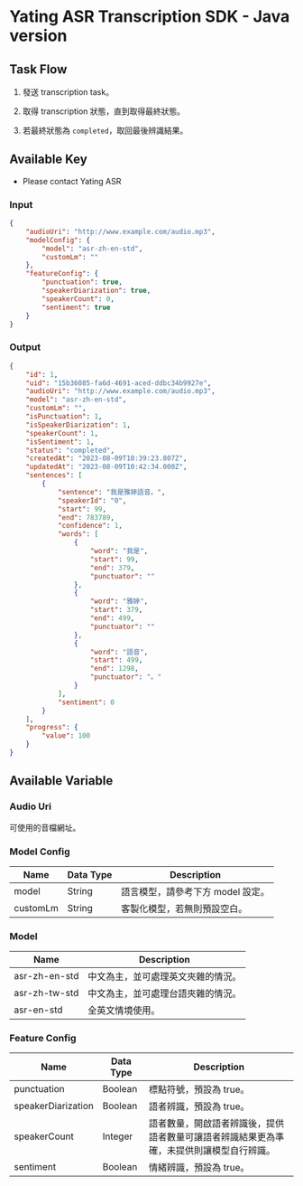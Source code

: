 # Yating ASR Transcription SDK - Java version

## Task Flow

1. 發送 transcription task。

1. 取得 transcription 狀態，直到取得最終狀態。

1. 若最終狀態為 `completed`，取回最後辨識結果。

## Available Key

- Please contact Yating ASR

### Input

```JSON
{
    "audioUri": "http://www.example.com/audio.mp3",
    "modelConfig": {
        "model": "asr-zh-en-std",
        "customLm": ""
    },
    "featureConfig": {
        "punctuation": true,
        "speakerDiarization": true,
        "speakerCount": 0,
        "sentiment": true
    }
}
```

### Output

```JSON
{
    "id": 1,
    "uid": "15b36085-fa6d-4691-aced-ddbc34b9927e",
    "audioUri": "http://www.example.com/audio.mp3",
    "model": "asr-zh-en-std",
    "customLm": "",
    "isPunctuation": 1,
    "isSpeakerDiarization": 1,
    "speakerCount": 1,
    "isSentiment": 1,
    "status": "completed",
    "createdAt": "2023-08-09T10:39:23.807Z",
    "updatedAt": "2023-08-09T10:42:34.000Z",
    "sentences": [
        {
            "sentence": "我是雅婷語音。",
            "speakerId": "0",
            "start": 99,
            "end": 783789,
            "confidence": 1,
            "words": [
                {
                    "word": "我是",
                    "start": 99,
                    "end": 379,
                    "punctuator": ""
                },
                {
                    "word": "雅婷",
                    "start": 379,
                    "end": 499,
                    "punctuator": ""
                },
                {
                    "word": "語音",
                    "start": 499,
                    "end": 1298,
                    "punctuator": "。"
                }
            ],
            "sentiment": 0
        }
    ],
    "progress": {
        "value": 100
    }
}
```

## Available Variable

### Audio Uri

可使用的音檔網址。

### Model Config

| Name     | Data Type | Description                       |
| -------- | --------- | --------------------------------- |
| model    | String    | 語言模型，請參考下方 model 設定。 |
| customLm | String    | 客製化模型，若無則預設空白。      |

### Model

| Name          | Description                        |
| ------------- | ---------------------------------- |
| asr-zh-en-std | 中文為主，並可處理英文夾雜的情況。 |
| asr-zh-tw-std | 中文為主，並可處理台語夾雜的情況。 |
| asr-en-std    | 全英文情境使用。                   |

### Feature Config

| Name               | Data Type | Description                                                                              |
| ------------------ | --------- | ---------------------------------------------------------------------------------------- |
| punctuation        | Boolean   | 標點符號，預設為 true。                                                                  |
| speakerDiarization | Boolean   | 語者辨識，預設為 true。                                                                  |
| speakerCount       | Integer   | 語者數量，開啟語者辨識後，提供語者數量可讓語者辨識結果更為準確，未提供則讓模型自行辨識。 |
| sentiment          | Boolean   | 情緒辨識，預設為 true。                                                                  |
